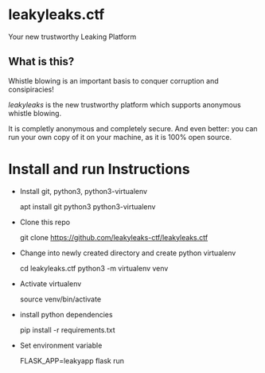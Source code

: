 # leakyleaks.ctf

Your new trustworthy Leaking Platform

## What is this?

Whistle blowing is an important basis to conquer corruption and consipiracies!

*leakyleaks* is the new trustworthy platform which supports anonymous whistle blowing. 

It is completly anonymous and completely secure. And even better: you can run your own copy of it on your machine, as it is 100% open source.

# Install and run Instructions

- Install git, python3, python3-virtualenv

	apt install git python3 python3-virtualenv

- Clone this repo

	git clone https://github.com/leakyleaks-ctf/leakyleaks.ctf

- Change into newly created directory and create python virtualenv

	cd leakyleaks.ctf
	python3 -m virtualenv venv

- Activate virtualenv

	source venv/bin/activate

- install python dependencies

	pip install -r requirements.txt

- Set environment variable

	FLASK_APP=leakyapp flask run
